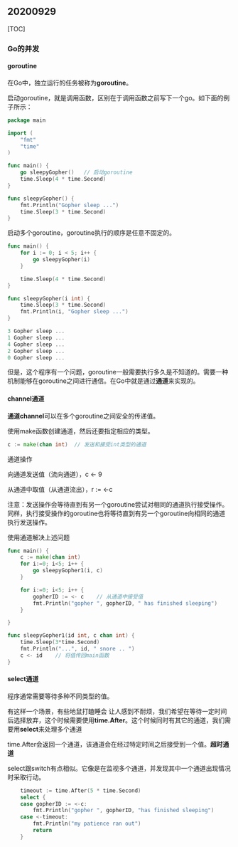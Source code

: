 ## 20200929

[TOC]

### Go的并发

#### goroutine

在Go中，独立运行的任务被称为**goroutine**。

启动goroutine，就是调用函数，区别在于调用函数之前写下一个go。如下面的例子所示：

``` go
package main

import (
	"fmt"
	"time"
)

func main() {
	go sleepyGopher()   // 启动goroutine
	time.Sleep(4 * time.Second)
}

func sleepyGopher() {
	fmt.Println("Gopher sleep ...")
	time.Sleep(3 * time.Second)
}
```



启动多个goroutine，goroutine执行的顺序是任意不固定的。

``` go
func main() {
	for i := 0; i < 5; i++ {
		go sleepyGopher(i)
	}

	time.Sleep(4 * time.Second)
}

func sleepyGopher(i int) {
	time.Sleep(3 * time.Second)
	fmt.Println(i, "Gopher sleep ...")
}

3 Gopher sleep ...
1 Gopher sleep ...
4 Gopher sleep ...
2 Gopher sleep ...
0 Gopher sleep ...
```

但是，这个程序有一个问题，goroutine一般需要执行多久是不知道的。需要一种机制能够在goroutine之间进行通信。在Go中就是通过**通道**来实现的。

#### channel通道

**通道channel**可以在多个goroutine之间安全的传递值。

使用make函数创建通道，然后还要指定相应的类型。

``` go
c := make(chan int)  // 发送和接受int类型的通道
```

通道操作

向通道发送值（流向通道），c <-  9            

从通道中取值（从通道流出），r := <-c

注意：发送操作会等待直到有另一个goroutine尝试对相同的通道执行接受操作。同样，执行接受操作的goroutine也将等待直到有另一个goroutine向相同的通道执行发送操作。

使用通道解决上述问题

``` go
func main() {
	c := make(chan int)
	for i:=0; i<5; i++ {
		go sleepyGopher1(i, c)
	}

	for i:=0; i<5; i++ {
		gopherID := <- c 	// 从通道中接受值
		fmt.Println("gopher ", gopherID, " has finished sleeping")
	}

}

func sleepyGopher1(id int, c chan int) {
	time.Sleep(3*time.Second)
	fmt.Println("...", id, " snore .. ")
	c <- id    // 将值传回main函数
}
```

#### select通道

程序通常需要等待多种不同类型的值。

 有这样一个场景，有些地鼠打瞌睡会 让人感到不耐烦，我们希望在等待一定时间后选择放弃，这个时候需要使用**time.After**。这个时候同时有其它的通道，我们需要用**select**来处理多个通道

time.After会返回一个通道，该通道会在经过特定时间之后接受到一个值。**超时通道**

select跟switch有点相似。它像是在监视多个通道，并发现其中一个通道出现情况时采取行动。

``` go
	timeout := time.After(5 * time.Second)
	select {
	case gopherID := <-c:
		fmt.Println("gopher ", gopherID, "has finished sleeping")
	case <-timeout:
		fmt.Println("my patience ran out")
		return
	}
```







